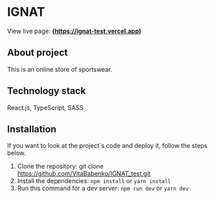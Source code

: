 # IGNAT

View live page: **(https://ignat-test.vercel.app)**


## About project

   This is an online store of sportswear.

 
## Technology stack

   React.js, TypeScript, SASS

 
## Installation

If you want to look at the project`s code and deploy it, follow the steps below.
1. Clone the repository:
git clone https://github.com/VitaBabenko/IGNAT_test.git
2. Install the dependencies:
`npm install` or `yarn install`
3. Run this command for a dev server:
`npm run dev` or `yarn dev`



